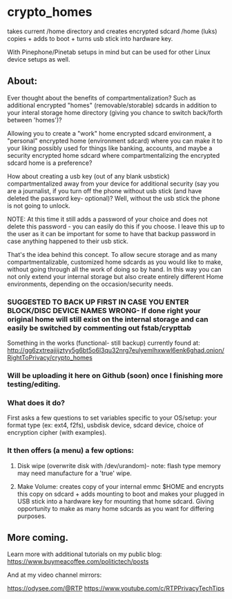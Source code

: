 # crypto_homes
takes current /home directory and creates encrypted sdcard /home (luks) copies + adds to boot + turns usb stick into hardware key.

With Pinephone/Pinetab setups in mind but can be used for other Linux device setups as well.

## About: 
Ever thought about the benefits of compartmentalization? Such as additional encrypted "homes" (removable/storable) sdcards in addition to your interal storage home directory (giving you chance to switch back/forth between 'homes')? 

Allowing you to create a "work" home encrypted sdcard environment, a "personal" encrypted home (environment sdcard) where you can make it to your liking possibly used for things like banking, accounts, and maybe a security encrypted home sdcard where compartmentalizing the encrypted sdcard home is a preference? 

How about creating a usb key (out of any blank usbstick) compartmentalized away from your device for additional security (say you are a journalist, if you turn off the phone without usb stick (and have deleted the password key- optional)? Well, without the usb stick the phone is not going to unlock.

NOTE: At this time it still adds a password of your choice and does not delete this password - you can easily do this if you choose. I leave this up to the user as it can be important for some to have that backup password in case anything happened to their usb stick.

That's the idea behind this concept. To allow secure storage and as many compartmentalizable, customized home sdcards as you would like to make, without going through all the work of doing so by hand. In this way you can not only extend your internal storage but also create entirely different Home environments, depending on the occasion/security needs.

### SUGGESTED TO BACK UP FIRST IN CASE YOU ENTER BLOCK/DISC DEVICE NAMES WRONG- If done right your original home will still exist on the internal storage and can easily be switched by commenting out fstab/crypttab

Something in the works (functional- still backup) currently found at: http://gg6zxtreajiijztyy5g6bt5o6l3qu32nrg7eulyemlhxwwl6enk6ghad.onion/RightToPrivacy/crypto_homes

### Will be uploading it here on Github (soon) once I finishing more testing/editing.

### What does it do?

First asks a few questions to set variables specific to your OS/setup: your format type (ex: ext4, f2fs), usbdisk device, sdcard device, choice of encryption cipher (with examples). 

### It then offers (a menu) a few options:

1) Disk wipe (overwrite disk with /dev/urandom)- note: flash type memory may need manufacture for a 'true' wipe.

2) Make Volume: creates copy of your internal emmc $HOME and encrypts this copy on sdcard + adds mounting to boot and makes your plugged in USB stick into a hardware key for mounting that home sdcard. Giving opportunity to make as many home sdcards as you want for differing purposes.

More coming.
-----------------------------

Learn more with additional tutorials on my public blog: https://www.buymeacoffee.com/politictech/posts

And at my video channel mirrors:

https://odysee.com/@RTP
https://www.youtube.com/c/RTPPrivacyTechTips

